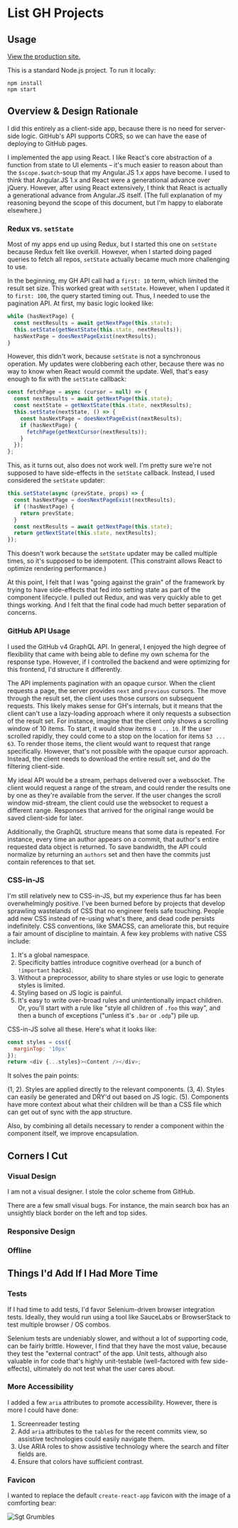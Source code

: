 # List GH Projects

## Usage
[View the production site.](https://nickheiner.github.io/list-gh-projects/#/department-of-veterans-affairs)

This is a standard Node.js project. To run it locally:

```
npm install
npm start
```

## Overview & Design Rationale
I did this entirely as a client-side app, because there is no need for server-side logic. GitHub's API supports CORS, so we can have the ease of deploying to GitHub pages.

I implemented the app using React. I like React's core abstraction of a function from state to UI elements – it's much easier to reason about than the `$scope.$watch`-soup that my Angular.JS 1.x apps have become. I used to think that Angular.JS 1.x and React were a generational advance over jQuery. However, after using React extensively, I think that React is actually a generational advance from Angular.JS itself. (The full explanation of my reasoning beyond the scope of this document, but I'm happy to elaborate elsewhere.)

### Redux vs. `setState`
Most of my apps end up using Redux, but I started this one on `setState` because Redux felt like overkill. However, when I started doing paged queries to fetch all repos, `setState` actually became much more challenging to use.

In the beginning, my GH API call had a `first: 10` term, which limited the result set size. This worked great with `setState`. However, when I updated it to `first: 100`, the query started timing out. Thus, I needed to use the pagination API. At first, my basic logic looked like:

```js
while (hasNextPage) {
  const nextResults = await getNextPage(this.state);
  this.setState(getNextState(this.state, nextResults));
  hasNextPage = doesNextPageExist(nextResults);
}
```

However, this didn't work, because `setState` is not a synchronous operation. My updates were clobbering each other, because there was no way to know when React would commit the update. Well, that's easy enough to fix with the `setState` callback:

```js
const fetchPage = async (cursor = null) => {
  const nextResults = await getNextPage(this.state);
  const nextState = getNextState(this.state, nextResults);
  this.setState(nextState, () => {
    const hasNextPage = doesNextPageExist(nextResults);
    if (hasNextPage) {
      fetchPage(getNextCursor(nextResults));
    }
  });
};
```

This, as it turns out, also does not work well. I'm pretty sure we're not supposed to have side-effects in the `setState` callback. Instead, I used considered the `setState` updater:

```js
this.setState(async (prevState, props) => {
  const hasNextPage = doesNextPageExist(nextResults);
  if (!hasNextPage) {
    return prevState;
  }
  const nextResults = await getNextPage(this.state);
  return getNextState(this.state, nextResults);
});
```

This doesn't work because the `setState` updater may be called multiple times, so it's supposed to be idempotent. (This constraint allows React to optimize rendering performance.)

At this point, I felt that I was "going against the grain" of the framework by trying to have side-effects that fed into setting state as part of the component lifecycle. I pulled out Redux, and was very quickly able to get things working. And I felt that the final code had much better separation of concerns.

### GitHub API Usage
I used the GitHub v4 GraphQL API. In general, I enjoyed the high degree of flexibility that came with being able to define my own schema for the response type. However, if I controlled the backend and were optimizing for this frontend, I'd structure it differently.

The API implements pagination with an opaque cursor. When the client requests a page, the server provides `next` and `previous` cursors. The move through the result set, the client uses those cursors on subsequent requests. This likely makes sense for GH's internals, but it means that the client can't use a lazy-loading approach where it only requests a subsection of the result set. For instance, imagine that the client only shows a scrolling window of 10 items. To start, it would show items `0 ... 10`. If the user scrolled rapidly, they could come to a stop on the location for items `53 ... 63`. To render those items, the client would want to request that range specifically. However, that's not possible with the opaque cursor approach. Instead, the client needs to download the entire result set, and do the filtering client-side.

My ideal API would be a stream, perhaps delivered over a websocket. The client would request a range of the stream, and could render the results one by one as they're available from the server. If the user changes the scroll window mid-stream, the client could use the websocket to request a different range. Responses that arrived for the original range would be saved client-side for later.

Additionally, the GraphQL structure means that some data is repeated. For instance, every time an author appears on a commit, that author's entire requested data object is returned. To save bandwidth, the API could normalize by returning an `authors` set and then have the commits just contain references to that set.

### CSS-in-JS
I'm still relatively new to CSS-in-JS, but my experience thus far has been overwhelmingly positive. I've been burned before by projects that develop sprawling wastelands of CSS that no engineer feels safe touching. People add new CSS instead of re-using what's there, and dead code persists indefinitely. CSS conventions, like SMACSS, can ameliorate this, but require a fair amount of discipline to maintain. A few key problems with native CSS include:

1. It's a global namespace.
1. Specificity battles introduce cognitive overhead (or a bunch of `!important` hacks).
1. Without a preprocessor, ability to share styles or use logic to generate styles is limited.
1. Styling based on JS logic is painful.
1. It's easy to write over-broad rules and unintentionally impact children. Or, you'll start with a rule like "style all children of `.foo` this way", and then a bunch of exceptions ("unless it's `.bar` or `.odp`") pile up.

CSS-in-JS solve all these. Here's what it looks like:

```js
const styles = css({
  marginTop: '10px'
});
return <div {...styles}><Content /></div>;
```

It solves the pain points:

(1, 2). Styles are applied directly to the relevant components.
(3, 4). Styles can easily be generated and DRY'd out based on JS logic.
(5). Components have more context about what their children will be than a CSS file which can get out of sync with the app structure.

Also, by combining all details necessary to render a component within the component itself, we improve encapsulation. 

## Corners I Cut
### Visual Design
I am not a visual designer. I stole the color scheme from GitHub.

There are a few small visual bugs. For instance, the main search box has an unsightly black border on the left and top sides.

### Responsive Design
### Offline

## Things I'd Add If I Had More Time
### Tests
If I had time to add tests, I'd favor Selenium-driven browser integration tests. Ideally, they would run using a tool like SauceLabs or BrowserStack to test multiple browser / OS combos. 

Selenium tests are undeniably slower, and without a lot of supporting code, can be fairly brittle. However, I find that they have the most value, because they test the "external contract" of the app. Unit tests, although also valuable in for code that's highly unit-testable (well-factored with few side-effects), ultimately do not test what the user cares about.


### More Accessibility
I added a few `aria` attributes to promote accessibility. However, there is more I could have done:

1. Screenreader testing
1. Add `aria` attributes to the `table`s for the recent commits view, so assistive technologies could easily navigate them.
1. Use ARIA roles to show assistive technology where the search and filter fields are.
1. Ensure that colors have sufficient contrast.

### Favicon
I wanted to replace the default `create-react-app` favicon with the image of a comforting bear:

![Sgt Grumbles](./SgtGrumbles.png)

